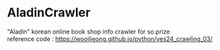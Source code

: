 # AladinCrawler
"Aladin" korean online book shop info crawler for so.prize<br>
reference code : https://wooiljeong.github.io/python/yes24_crawling_03/
